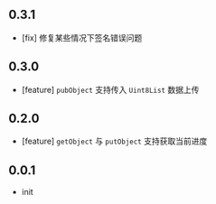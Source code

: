 ## 0.3.1

- [fix] 修复某些情况下签名错误问题

## 0.3.0

- [feature] `pubObject` 支持传入 `Uint8List` 数据上传

## 0.2.0

- [feature] `getObject` 与 `putObject` 支持获取当前进度

## 0.0.1

- init
